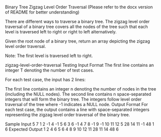 Binary Tree Zigzag Level Order Traversal (Please refer to the docx version of README for better understanding)


There are different ways to traverse a binary tree. The zigzag level order traversal of a binary tree covers all the nodes of the tree such that each level is traversed left to right or right to left alternatively.

Given the root node of a binary tree, return an array depicting the zigzag level order traversal.

Note: The first level is traversed left to right.

zigzag-level-order-traversal
Testing
Input Format
The first line contains an integer T denoting the number of test cases.

For each test case, the input has 2 lines:

The first line contains an integer n denoting the number of nodes in the tree (including the NULL nodes).
The second line contains n space-separated integers that will form the binary tree. The integers follow level order traversal of the tree where -1 indicates a NULL node.
Output Format
For each test case, the output contains a line with space-separated integers representing the zigzag level order traversal of the binary tree.

Sample Input
5
7
1 2 -1 4 -1 5 6
3
6 -1 4
7
8 -1 9 -1 10 11 12
5
28 14 11 -1 48
1
6
Expected Output
1 2 4 6 5
6 4
8 9 10 12 11
28 11 14 48
6